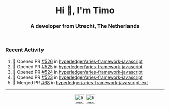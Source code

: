 <h1 align="center">Hi 👋, I'm Timo</h1>
<h3 align="center">A developer from Utrecht, The Netherlands</h3>
<br/>
<!-- https://github.com/rahuldkjain/github-profile-readme-generator --!>

<!--  <p align="left"><img src="https://github-readme-stats.vercel.app/api?username=timoglastra&show_icons=true&count_private=true&" alt="timoglastra" /></p> --!>

<!--
Github language stats
<p align="left"><img src="https://github-readme-stats.vercel.app/api/top-langs/?username=timoglastra&layout=compact" alt="timoglastra" /><p>
-->

<!-- Codestats language stats -->
<!-- <p align="left"><img src="https://codestats-readme.vercel.app/api/top-langs/?username=timoglastra&layout=compact&language_count=12" alt="timoglastra" /><p>    --!>
  
<h3>Recent Activity</h3>

<!--START_SECTION:activity-->
1. 💪 Opened PR [#526](https://github.com/hyperledger/aries-framework-javascript/pull/526) in [hyperledger/aries-framework-javascript](https://github.com/hyperledger/aries-framework-javascript)
2. 💪 Opened PR [#525](https://github.com/hyperledger/aries-framework-javascript/pull/525) in [hyperledger/aries-framework-javascript](https://github.com/hyperledger/aries-framework-javascript)
3. 💪 Opened PR [#524](https://github.com/hyperledger/aries-framework-javascript/pull/524) in [hyperledger/aries-framework-javascript](https://github.com/hyperledger/aries-framework-javascript)
4. 💪 Opened PR [#523](https://github.com/hyperledger/aries-framework-javascript/pull/523) in [hyperledger/aries-framework-javascript](https://github.com/hyperledger/aries-framework-javascript)
5. 🎉 Merged PR [#68](https://github.com/hyperledger/aries-framework-javascript-ext/pull/68) in [hyperledger/aries-framework-javascript-ext](https://github.com/hyperledger/aries-framework-javascript-ext)
<!--END_SECTION:activity-->

---

<p align="center">
<a href="https://twitter.com/timoglastra" target="blank"><img align="center" src="https://cdn.jsdelivr.net/npm/simple-icons@3.0.1/icons/twitter.svg" alt="timoglastra" height="30" width="30" /></a>
<a href="https://linkedin.com/in/timoglastra" target="blank"><img align="center" src="https://cdn.jsdelivr.net/npm/simple-icons@3.0.1/icons/linkedin.svg" alt="timoglastra" height="30" width="30" /></a>
</p>



